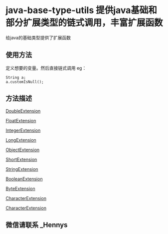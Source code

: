  # java-base-type-utils 提供java基础和部分扩展类型的链式调用，丰富扩展函数

给java的基础类型提供了扩展函数

## 使用方法
定义想要的变量。然后直接链式调用
eg：
```
String a;
a.customIsNull();
```

## 方法描述

[DoubleExtension](https://github.com/CN-Henny/java-base-type-utils/blob/main/doc/DoubleExtension/README.md)

[FloatExtension](https://github.com/CN-Henny/java-base-type-utils/blob/main/doc/FloatExtension/README.md)

[IntegerExtension](https://github.com/CN-Henny/java-base-type-utils/blob/main/doc/IntegerExtension/README.md)

[LongExtension](https://github.com/CN-Henny/java-base-type-utils/blob/main/doc/LongExtension/README.md)

[ObjectExtension](https://github.com/CN-Henny/java-base-type-utils/blob/main/doc/ObjectExtension/README.md)

[ShortExtension](https://github.com/CN-Henny/java-base-type-utils/blob/main/doc/ShortExtension/README.md)

[StringExtension](https://github.com/CN-Henny/java-base-type-utils/blob/main/doc/StringExtension/README.md)

[BooleanExtension](https://github.com/CN-Henny/java-base-type-utils/blob/main/doc/BooleanExtension/README.md)

[ByteExtension](https://github.com/CN-Henny/java-base-type-utils/blob/main/doc/ByteExtension/README.md)

[CharacterExtension](https://github.com/CN-Henny/java-base-type-utils/blob/main/doc/CharacterExtension/README.md)

[CharacterExtension](https://github.com/CN-Henny/java-base-type-utils/blob/main/doc/IterableExtension/README.md)


## 微信请联系   _Hennys



